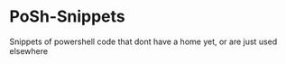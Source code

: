 # PoSh-Snippets
Snippets of powershell code that dont have a home yet, or are just used elsewhere
</br>